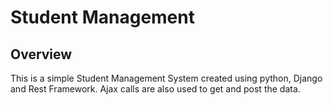 # Student Management
## Overview

This is a simple Student Management System created using python, Django and Rest Framework.
Ajax calls are also used to get and post the data.

